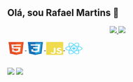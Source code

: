 ## Olá, sou Rafael Martins 👋

<div align="center">
  <a href="https://github.com/RafaelRMartins" target="_blank">
  <img height="180em" src="https://github-readme-stats.vercel.app/api?username=RafaelRMartins&show_icons=true&theme=dark&include_all_commits=true&count_private=true&icon_color=FF8C00"/>
  <img height="180em" src="https://github-readme-stats.vercel.app/api/top-langs/?username=RafaelRMartins&layout=compact&langs_count=7&theme=dark"/>
</div>

<div style="display: inline_block"><br>
  <img align="center" alt="Rafael-HTML" height="30" width="40" src="https://raw.githubusercontent.com/devicons/devicon/master/icons/html5/html5-original.svg">
   <img align="center" alt="Rafael-CSS" height="30" width="40" src="https://raw.githubusercontent.com/devicons/devicon/master/icons/css3/css3-original.svg">
  <img align="center" alt="Rafael-Js" height="30" width="40" src="https://raw.githubusercontent.com/devicons/devicon/master/icons/javascript/javascript-plain.svg">
  <img align="center" alt="Rafael-React" height="30" width="40" src="https://raw.githubusercontent.com/devicons/devicon/master/icons/react/react-original.svg">
</div>

##
 
<div> 
  <a href="https://www.linkedin.com/in/rafael-martins-799a30236/" target="_blank"><img src="https://img.shields.io/badge/-LinkedIn-%230077B5?style=for-the-badge&logo=linkedin&logoColor=white" target="_blank"></a> 
  <a href = "mailto:rafaelribeirommartins@gmail.com"><img src="https://img.shields.io/badge/-Gmail-%23333?style=for-the-badge&logo=gmail&logoColor=white" target="_blank"></a>
</div>
